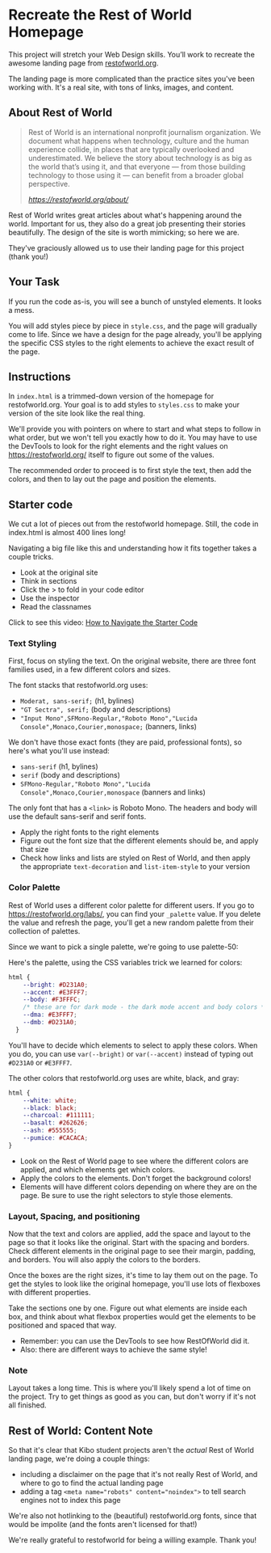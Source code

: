 # Recreate the Rest of World Homepage

This project will stretch your Web Design skills. You’ll work to recreate the awesome landing page from [restofworld.org](https://web.archive.org/web/20220428094707/http://restofworld.org/).

The landing page is more complicated than the practice sites you've been working with. It's a real site, with tons of links, images, and content.

## About Rest of World

> Rest of World is an international nonprofit journalism organization. We document what happens when technology, culture and the human experience collide, in places that are typically overlooked and underestimated. We believe the story about technology is as big as the world that’s using it, and that everyone — from those building technology to those using it — can benefit from a broader global perspective.
> 
> _https://restofworld.org/about/_

Rest of World writes great articles about what's happening around the world. Important for us, they also do a great job presenting their stories beautifully. The design of the site is worth mimicking; so here we are.

They've graciously allowed us to use their landing page for this project (thank you!)

## Your Task

If you run the code as-is, you will see a bunch of unstyled elements. It looks a mess.

You will add styles piece by piece in `style.css`, and the page will gradually come to life. Since we have a design for the page already, you'll be applying the specific CSS styles to the right elements to achieve the exact result of the page.

## Instructions

In `index.html` is a trimmed-down version of the homepage for restofworld.org. Your goal is to add styles to `styles.css` to make your version of the site look like the real thing.

We'll provide you with pointers on where to start and what steps to follow in what order, but we won't tell you exactly how to do it. You may have to use the DevTools to look for the right elements and the right values on https://restofworld.org/ itself to figure out some of the values.

The recommended order to proceed is to first style the text, then add the colors, and then to lay out the page and position the elements.

## Starter code

We cut a lot of pieces out from the restofworld homepage. Still, the code in index.html is almost 400 lines long!

Navigating a big file like this and understanding how it fits together takes a couple tricks.

* Look at the original site
* Think in sections
* Click the > to fold in your code editor
* Use the inspector
* Read the classnames

Click to see this video: [How to Navigate the Starter Code](https://www.loom.com/share/ee8ad2b07e4d49b393588b86edcbdc41)

### Text Styling

First, focus on styling the text. On the original website, there are three font families used, in a few different colors and sizes.

The font stacks that restofworld.org uses:

* `Moderat, sans-serif;` (h1, bylines)
* `"GT Sectra", serif;` (body and descriptions)
* `"Input Mono",SFMono-Regular,"Roboto Mono","Lucida Console",Monaco,Courier,monospace;` (banners, links)

We don't have those exact fonts (they are paid, professional fonts), so here's what you'll use instead:

* `sans-serif` (h1, bylines)
* `serif` (body and descriptions)
* `SFMono-Regular,"Roboto Mono","Lucida Console",Monaco,Courier,monospace` (banners and links)

The only font that has a `<link>` is Roboto Mono. The headers and body will use the default sans-serif and serif fonts.

* Apply the right fonts to the right elements
* Figure out the font size that the different elements should be, and apply that size
* Check how links and lists are styled on Rest of World, and then apply the appropriate `text-decoration` and `list-item-style` to your version

### Color Palette

Rest of World uses a different color palette for different users. If you go to https://restofworld.org/labs/, you can find your `_palette` value. If you delete the value and refresh the page, you'll get a new random palette from their collection of palettes.

Since we want to pick a single palette, we're going to use palette-50: 

Here's the palette, using the CSS variables trick we learned for colors:

```css
html {
    --bright: #D231A0;
    --accent: #E3FFF7;
    --body: #F3FFFC;
    /* these are for dark mode - the dark mode accent and body colors */
    --dma: #E3FFF7;
    --dmb: #D231A0;
  }
```

You'll have to decide which elements to select to apply these colors. When you do, you can use `var(--bright)` or `var(--accent)` instead of typing out `#D231A0` or `#E3FFF7`.

The other colors that restofworld.org uses are white, black, and gray:

```css
html {
    --white: white;
    --black: black;
    --charcoal: #111111;
    --basalt: #262626;
    --ash: #555555;
    --pumice: #CACACA;
}
```

* Look on the Rest of World page to see where the different colors are applied, and which elements get which colors.
* Apply the colors to the elements. Don't forget the background colors!
* Elements will have different colors depending on where they are on the page. Be sure to use the right selectors to style those elements.

### Layout, Spacing, and positioning

Now that the text and colors are applied, add the space and layout to the page so that it looks like the original. Start with the spacing and borders. Check different elements in the original page to see their margin, padding, and borders. You will also apply the colors to the borders.

Once the boxes are the right sizes, it's time to lay them out on the page. To get the styles to look like the original homepage, you'll use lots of flexboxes with different properties. 

Take the sections one by one. Figure out what elements are inside each box, and think about what flexbox properties would get the elements to be positioned and spaced that way.

* Remember: you can use the DevTools to see how RestOfWorld did it.
* Also: there are different ways to achieve the same style!

### Note

Layout takes a long time. This is where you'll likely spend a lot of time on the project. Try to get things as good as you can, but don't worry if it's not all finished.

## Rest of World: Content Note

So that it's clear that Kibo student projects aren't the _actual_ Rest of World landing page, we're doing a couple things:

- including a disclaimer on the page that it's not really Rest of World, and where to go to find the actual landing page
- adding a tag `<meta name="robots" content="noindex">` to tell search engines not to index this page

We're also not hotlinking to the (beautiful) restofworld.org fonts, since that would be impolite (and the fonts aren't licensed for that!)

We're really grateful to restofworld for being a willing example. Thank you!